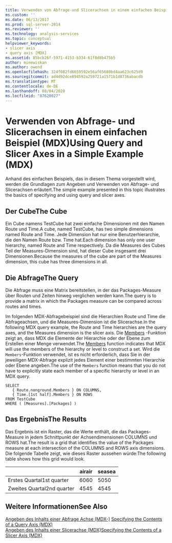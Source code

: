 ```yaml
---
title: Verwenden von Abfrage-und Slicerachsen in einem einfachen Beispiel (MDX) | Microsoft-Dokumentation
ms.custom: ''
ms.date: 06/13/2017
ms.prod: sql-server-2014
ms.reviewer: ''
ms.technology: analysis-services
ms.topic: conceptual
helpviewer_keywords:
- slicer axis
- query axis [MDX]
ms.assetid: 85bcb26f-5971-4153-b334-61f8d8b475b5
author: minewiskan
ms.author: owend
ms.openlocfilehash: 324f082fd6659592e56af65680bd4aa623c625d9
ms.sourcegitcommit: ad4d92dce894592a259721a1571b1d8736abacdb
ms.translationtype: MT
ms.contentlocale: de-DE
ms.lasthandoff: 08/04/2020
ms.locfileid: "87620027"
---
```

# <a name="using-query-and-slicer-axes-in-a-simple-example-mdx"></a><span data-ttu-id="75dc0-102">Verwenden von Abfrage- und Slicerachsen in einem einfachen Beispiel (MDX)</span><span class="sxs-lookup"><span data-stu-id="75dc0-102">Using Query and Slicer Axes in a Simple Example (MDX)</span></span>
  <span data-ttu-id="75dc0-103">Anhand des einfachen Beispiels, das in diesem Thema vorgestellt wird, werden die Grundlagen zum Angeben und Verwenden von Abfrage- und Slicerachsen erläutert.</span><span class="sxs-lookup"><span data-stu-id="75dc0-103">The simple example presented in this topic illustrates the basics of specifying and using query and slicer axes.</span></span>  
  
## <a name="the-cube"></a><span data-ttu-id="75dc0-104">Der Cube</span><span class="sxs-lookup"><span data-stu-id="75dc0-104">The Cube</span></span>  
 <span data-ttu-id="75dc0-105">Ein Cube namens TestCube hat zwei einfache Dimensionen mit den Namen Route und Time.</span><span class="sxs-lookup"><span data-stu-id="75dc0-105">A cube, named TestCube, has two simple dimensions named Route and Time.</span></span> <span data-ttu-id="75dc0-106">Jede Dimension hat nur eine Benutzerhierarchie, die den Namen Route bzw. Time hat.</span><span class="sxs-lookup"><span data-stu-id="75dc0-106">Each dimension has only one user hierarchy, named Route and Time respectively.</span></span> <span data-ttu-id="75dc0-107">Da die Measures des Cubes Teil der Measures-Dimension sind, hat dieser Cube insgesamt drei Dimensionen.</span><span class="sxs-lookup"><span data-stu-id="75dc0-107">Because the measures of the cube are part of the Measures dimension, this cube has three dimensions in all.</span></span>  
  
## <a name="the-query"></a><span data-ttu-id="75dc0-108">Die Abfrage</span><span class="sxs-lookup"><span data-stu-id="75dc0-108">The Query</span></span>  
 <span data-ttu-id="75dc0-109">Die Abfrage muss eine Matrix bereitstellen, in der das Packages-Measure über Routen und Zeiten hinweg verglichen werden kann.</span><span class="sxs-lookup"><span data-stu-id="75dc0-109">The query is to provide a matrix in which the Packages measure can be compared across routes and times.</span></span>  
  
 <span data-ttu-id="75dc0-110">Im folgenden MDX-Abfragebeispiel sind die Hierarchien Route und Time die Abfrageachsen, und die Measures-Dimension ist die Slicerachse.</span><span class="sxs-lookup"><span data-stu-id="75dc0-110">In the following MDX query example, the Route and Time hierarchies are the query axes, and the Measures dimension is the slicer axis.</span></span> <span data-ttu-id="75dc0-111">Die [Members](/sql/mdx/members-set-mdx) -Funktion zeigt an, dass MDX die Elemente der Hierarchie oder der Ebene zum Erstellen einer Menge verwendet.</span><span class="sxs-lookup"><span data-stu-id="75dc0-111">The [Members](/sql/mdx/members-set-mdx) function indicates that MDX will use the members of the hierarchy or level to construct a set.</span></span> <span data-ttu-id="75dc0-112">Wird die `Members`-Funktion verwendet, ist es nicht erforderlich, dass Sie in der jeweiligen MDX-Abfrage explizit jedes Element einer bestimmten Hierarchie oder Ebene angeben.</span><span class="sxs-lookup"><span data-stu-id="75dc0-112">The use of the `Members` function means that you do not have to explicitly state each member of a specific hierarchy or level in an MDX query.</span></span>  
  
```  
SELECT  
   { Route.nonground.Members } ON COLUMNS,  
   { Time.[1st half].Members } ON ROWS  
FROM TestCube  
WHERE ( [Measures].[Packages] )  
```  
  
## <a name="the-results"></a><span data-ttu-id="75dc0-113">Das Ergebnis</span><span class="sxs-lookup"><span data-stu-id="75dc0-113">The Results</span></span>  
 <span data-ttu-id="75dc0-114">Das Ergebnis ist ein Raster, das die Werte enthält, die das Packages-Measure in jedem Schnittpunkt der Achsendimensionen COLUMNS und ROWS hat.</span><span class="sxs-lookup"><span data-stu-id="75dc0-114">The result is a grid that identifies the value of the Packages measure at each intersection of the COLUMNS and ROWS axis dimensions.</span></span> <span data-ttu-id="75dc0-115">Die folgende Tabelle zeigt, wie dieses Raster aussehen würde:</span><span class="sxs-lookup"><span data-stu-id="75dc0-115">The following table shows how this grid would look.</span></span>  
  
||<span data-ttu-id="75dc0-116">air</span><span class="sxs-lookup"><span data-stu-id="75dc0-116">air</span></span>|<span data-ttu-id="75dc0-117">sea</span><span class="sxs-lookup"><span data-stu-id="75dc0-117">sea</span></span>|  
|-|---------|---------|  
|<span data-ttu-id="75dc0-118">Erstes Quartal</span><span class="sxs-lookup"><span data-stu-id="75dc0-118">1st quarter</span></span>|<span data-ttu-id="75dc0-119">60</span><span class="sxs-lookup"><span data-stu-id="75dc0-119">60</span></span>|<span data-ttu-id="75dc0-120">50</span><span class="sxs-lookup"><span data-stu-id="75dc0-120">50</span></span>|  
|<span data-ttu-id="75dc0-121">Zweites Quartal</span><span class="sxs-lookup"><span data-stu-id="75dc0-121">2nd quarter</span></span>|<span data-ttu-id="75dc0-122">45</span><span class="sxs-lookup"><span data-stu-id="75dc0-122">45</span></span>|<span data-ttu-id="75dc0-123">45</span><span class="sxs-lookup"><span data-stu-id="75dc0-123">45</span></span>|  
  
## <a name="see-also"></a><span data-ttu-id="75dc0-124">Weitere Informationen</span><span class="sxs-lookup"><span data-stu-id="75dc0-124">See Also</span></span>  
 <span data-ttu-id="75dc0-125">[Angeben des Inhalts einer Abfrage Achse &#40;MDX-&#41;](mdx-query-and-slicer-axes-specify-the-contents-of-a-query-axis.md) </span><span class="sxs-lookup"><span data-stu-id="75dc0-125">[Specifying the Contents of a Query Axis &#40;MDX&#41;](mdx-query-and-slicer-axes-specify-the-contents-of-a-query-axis.md) </span></span>  
 [<span data-ttu-id="75dc0-126">Angeben des Inhalts einer Slicerachse &#40;MDX&#41;</span><span class="sxs-lookup"><span data-stu-id="75dc0-126">Specifying the Contents of a Slicer Axis &#40;MDX&#41;</span></span>](mdx-query-and-slicer-axes-specify-the-contents-of-a-slicer-axis.md)  
  
  
